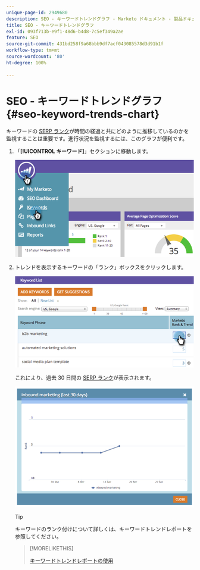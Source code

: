 ```yaml
---
unique-page-id: 2949680
description: SEO - キーワードトレンドグラフ - Marketo ドキュメント - 製品ドキュメント
title: SEO - キーワードトレンドグラフ
exl-id: 093f713b-e9f1-48d6-b4d8-7c5ef349a2ae
feature: SEO
source-git-commit: 431bd258f9a68bbb9df7acf043085578d3d91b1f
workflow-type: tm+mt
source-wordcount: '80'
ht-degree: 100%

---
```


# SEO - キーワードトレンドグラフ {#seo-keyword-trends-chart}

キーワードの [SERP ランク](/help/marketo/product-docs/additional-apps/seo/understanding-seo/understanding-search-engine-optimization.md)が時間の経過と共にどのように推移しているのかを監視することは重要です。進行状況を監視するには、このグラフが便利です。

1. 「**[!UICONTROL キーワード]**」セクションに移動します。

   ![](assets/image2014-9-18-12-3a5-3a7.png)

1. トレンドを表示するキーワードの「ランク」ボックスをクリックします。

   ![](assets/image2014-9-18-12-3a5-3a11.png)

   これにより、過去 30 日間の [SERP ランク](/help/marketo/product-docs/additional-apps/seo/understanding-seo/understanding-search-engine-optimization.md)が表示されます。

   ![](assets/image2014-9-18-12-3a5-3a14.png)

   >[!TIP]
   >
   >キーワードのランク付けについて詳しくは、キーワードトレンドレポートを参照してください。

   >[!MORELIKETHIS]
   >
   >[キーワードトレンドレポートの使用](/help/marketo/product-docs/additional-apps/seo/reports/seo-use-the-keyword-trends-report.md)
